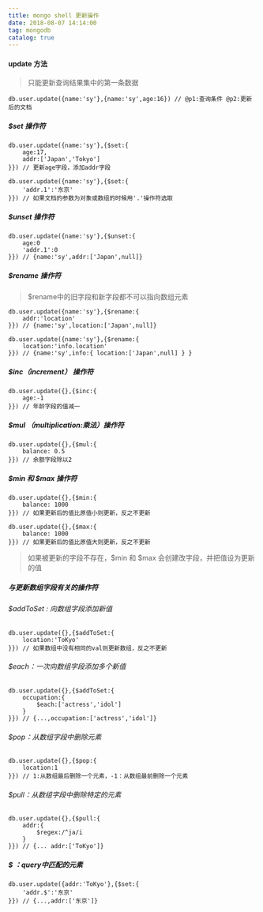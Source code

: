 ```yaml
---
title: mongo shell 更新操作
date: 2018-08-07 14:14:00
tag: mongodb
catalog: true
---
```


#### update 方法

> 只能更新查询结果集中的第一条数据

```
db.user.update({name:'sy'},{name:'sy',age:16}) // @p1:查询条件 @p2:更新后的文档
```

##### $set 操作符

```
db.user.update({name:'sy'},{$set:{
	age:17,
	addr:['Japan','Tokyo']
}}) // 更新age字段，添加addr字段
```

```
db.user.update({name:'sy'},{$set:{
	'addr.1':'东京'
}}) // 如果文档的参数为对象或数组的时候用'.'操作符选取
```

##### $unset 操作符

```
db.user.update({name:'sy'},{$unset:{
	age:0
	'addr.1':0
}}) // {name:'sy',addr:['Japan',null]}
```

##### $rename 操作符

> $rename中的旧字段和新字段都不可以指向数组元素

```
db.user.update({name:'sy'},{$rename:{
	addr:'location'
}}) // {name:'sy',location:['Japan',null]}
```

```
db.user.update({name:'sy'},{$rename:{
	location:'info.location'
}}) // {name:'sy',info:{ location:['Japan',null] } }
```

##### $inc（increment） 操作符

```
db.user.update({},{$inc:{
	age:-1
}}) // 年龄字段的值减一
```

##### $mul （multiplication:乘法）操作符

```
db.user.update({},{$mul:{
	balance: 0.5
}}) // 余额字段除以2
```

##### $min 和 $max 操作符

```
db.user.update({},{$min:{
	balance: 1000
}}) // 如果更新后的值比原值小则更新，反之不更新
```

```
db.user.update({},{$max:{
	balance: 1000
}}) // 如果更新后的值比原值大则更新，反之不更新
```

> 如果被更新的字段不存在，$min 和 $max 会创建改字段，并把值设为更新的值

##### 与更新数组字段有关的操作符

###### $addToSet : 向数组字段添加新值

```
db.user.update({},{$addToSet:{
	location:'ToKyo'
}}) // 如果数组中没有相同的val则更新数组，反之不更新
```

###### $each：一次向数组字段添加多个新值

```
db.user.update({},{$addToSet:{
	occupation:{
		$each:['actress','idol']
	}
}}) // {...,occupation:['actress','idol']}
```

###### $pop：从数组字段中删除元素

```
db.user.update({},{$pop:{
	location:1
}}) // 1:从数组最后删除一个元素，-1：从数组最前删除一个元素
```

###### $pull：从数组字段中删除特定的元素

```
db.user.update({},{$pull:{
	addr:{
		$regex:/^ja/i
	}
}}) // {... addr:['ToKyo']}
```

##### $ ：query中匹配的元素

```
db.user.update({addr:'ToKyo'},{$set:{
	'addr.$':'东京'
}}) // {...,addr:['东京']}
```